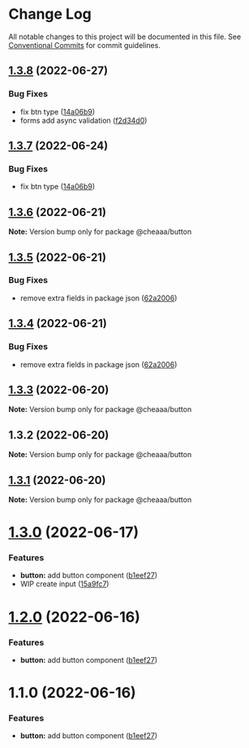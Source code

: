 # Change Log

All notable changes to this project will be documented in this file.
See [Conventional Commits](https://conventionalcommits.org) for commit guidelines.

## [1.3.8](https://github.com/SergeyBondar93/liba/compare/@cheaaa/button@1.3.7...@cheaaa/button@1.3.8) (2022-06-27)


### Bug Fixes

* fix btn type ([14a06b9](https://github.com/SergeyBondar93/liba/commit/14a06b9fe013cc56d65621aaa39b85688dd47e0c))
* forms add async validation ([f2d34d0](https://github.com/SergeyBondar93/liba/commit/f2d34d0c9ab11d72476a9e95524f0f72a4764646))





## [1.3.7](https://github.com/SergeyBondar93/liba/compare/@cheaaa/button@1.3.6...@cheaaa/button@1.3.7) (2022-06-24)


### Bug Fixes

* fix btn type ([14a06b9](https://github.com/SergeyBondar93/liba/commit/14a06b9fe013cc56d65621aaa39b85688dd47e0c))





## [1.3.6](https://github.com/SergeyBondar93/liba/compare/@cheaaa/button@1.3.5...@cheaaa/button@1.3.6) (2022-06-21)

**Note:** Version bump only for package @cheaaa/button





## [1.3.5](https://github.com/SergeyBondar93/liba/compare/@cheaaa/button@1.3.4...@cheaaa/button@1.3.5) (2022-06-21)


### Bug Fixes

* remove extra fields in package json ([62a2006](https://github.com/SergeyBondar93/liba/commit/62a2006e8a5b0aa770dcbf9db71a5d45271788bd))





## [1.3.4](https://github.com/SergeyBondar93/liba/compare/@cheaaa/button@1.3.3...@cheaaa/button@1.3.4) (2022-06-21)


### Bug Fixes

* remove extra fields in package json ([62a2006](https://github.com/SergeyBondar93/liba/commit/62a2006e8a5b0aa770dcbf9db71a5d45271788bd))





## [1.3.3](https://github.com/SergeyBondar93/liba/compare/@cheaaa/button@1.3.2...@cheaaa/button@1.3.3) (2022-06-20)

**Note:** Version bump only for package @cheaaa/button





## 1.3.2 (2022-06-20)

**Note:** Version bump only for package @cheaaa/button





## [1.3.1](https://github.com/SergeyBondar93/liba/compare/@cheaaa/button@1.3.0...@cheaaa/button@1.3.1) (2022-06-20)

**Note:** Version bump only for package @cheaaa/button





# [1.3.0](https://github.com/SergeyBondar93/liba/compare/@cheaaa/button@1.2.0...@cheaaa/button@1.3.0) (2022-06-17)


### Features

* **button:** add button component ([b1eef27](https://github.com/SergeyBondar93/liba/commit/b1eef2779a0e51cdfcf705aeb0edd464c08507ad))
* WIP create input ([15a9fc7](https://github.com/SergeyBondar93/liba/commit/15a9fc77bc37dcf9e9d52397ce7beb1fb4f9565a))





# [1.2.0](https://github.com/SergeyBondar93/liba/compare/@cheaaa/button@1.1.0...@cheaaa/button@1.2.0) (2022-06-16)


### Features

* **button:** add button component ([b1eef27](https://github.com/SergeyBondar93/liba/commit/b1eef2779a0e51cdfcf705aeb0edd464c08507ad))





# 1.1.0 (2022-06-16)


### Features

* **button:** add button component ([b1eef27](https://github.com/SergeyBondar93/liba/commit/b1eef2779a0e51cdfcf705aeb0edd464c08507ad))
